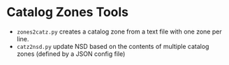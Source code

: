 # Catalog Zones Tools

- `zones2catz.py` creates a catalog zone from a text file with one zone per line.
- `catz2nsd.py` update NSD based on the contents of multiple catalog zones (defined by a JSON config file)
